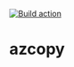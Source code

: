 [![Build action](https://github.com/tuananh/azcopy/actions/workflows/release.yaml/badge.svg)](https://github.com/tuananh/azcopy/actions/workflows/release.yaml)

# azcopy